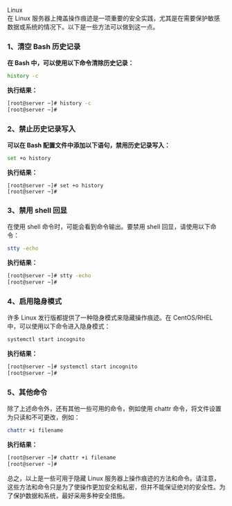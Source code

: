 Linux<br />在 Linux 服务器上掩盖操作痕迹是一项重要的安全实践，尤其是在需要保护敏感数据或系统的情况下。以下是一些方法可以做到这一点。
<a name="eOVZy"></a>
### 1、清空 Bash 历史记录
**在 Bash 中，可以使用以下命令清除历史记录：**
```bash
history -c
```
**执行结果：**
```bash
[root@server ~]# history -c
[root@server ~]#
```
<a name="RsKEY"></a>
### 2、禁止历史记录写入
**可以在 Bash 配置文件中添加以下语句，禁用历史记录写入：**
```bash
set +o history
```
**执行结果：**
```
[root@server ~]# set +o history
[root@server ~]#
```
<a name="ShlTl"></a>
### 3、禁用 shell 回显
在使用 shell 命令时，可能会看到命令输出。要禁用 shell 回显，请使用以下命令：
```bash
stty -echo
```
**执行结果：**
```bash
[root@server ~]# stty -echo
[root@server ~]#
```
<a name="uQNs4"></a>
### 4、启用隐身模式
许多 Linux 发行版都提供了一种隐身模式来隐藏操作痕迹。在 CentOS/RHEL 中，可以使用以下命令进入隐身模式：
```bash
systemctl start incognito
```
**执行结果：**
```bash
[root@server ~]# systemctl start incognito
[root@server ~]#
```
<a name="VC6tr"></a>
### 5、其他命令
除了上述命令外，还有其他一些可用的命令，例如使用 chattr 命令，将文件设置为只读和不可更改，例如：
```bash
chattr +i filename
```
**执行结果：**
```bash
[root@server ~]# chattr +i filename
[root@server ~]#
```
总之，以上是一些可用于隐藏 Linux 服务器上操作痕迹的方法和命令。请注意，这些方法和命令只是为了使操作更加安全和私密，但并不能保证绝对的安全性。为了保护数据和系统，最好采用多种安全措施。

